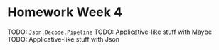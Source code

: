 # Homework Week 4

TODO: `Json.Decode.Pipeline`
TODO: Applicative-like stuff with Maybe
TODO: Applicative-like stuff with Json
